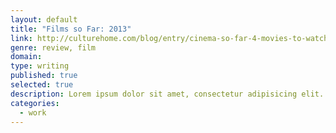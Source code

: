 ```yaml
---
layout: default
title: "Films so Far: 2013"
link: http://culturehome.com/blog/entry/cinema-so-far-4-movies-to-watch-in-2013/
genre: review, film
domain: 
type: writing
published: true
selected: true
description: Lorem ipsum dolor sit amet, consectetur adipisicing elit. Sunt, iste, libero asperiores autem maiores illum quasi officia eaque unde quis eveniet tempora modi doloremque quas labore sit repellendus ratione vel.
categories:
  - work
---
```


